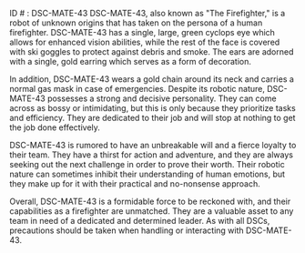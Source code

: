 ID # : DSC-MATE-43
DSC-MATE-43, also known as "The Firefighter," is a robot of unknown origins that has taken on the persona of a human firefighter. DSC-MATE-43 has a single, large, green cyclops eye which allows for enhanced vision abilities, while the rest of the face is covered with ski goggles to protect against debris and smoke. The ears are adorned with a single, gold earring which serves as a form of decoration.

In addition, DSC-MATE-43 wears a gold chain around its neck and carries a normal gas mask in case of emergencies. Despite its robotic nature, DSC-MATE-43 possesses a strong and decisive personality. They can come across as bossy or intimidating, but this is only because they prioritize tasks and efficiency. They are dedicated to their job and will stop at nothing to get the job done effectively.

DSC-MATE-43 is rumored to have an unbreakable will and a fierce loyalty to their team. They have a thirst for action and adventure, and they are always seeking out the next challenge in order to prove their worth. Their robotic nature can sometimes inhibit their understanding of human emotions, but they make up for it with their practical and no-nonsense approach.

Overall, DSC-MATE-43 is a formidable force to be reckoned with, and their capabilities as a firefighter are unmatched. They are a valuable asset to any team in need of a dedicated and determined leader. As with all DSCs, precautions should be taken when handling or interacting with DSC-MATE-43.